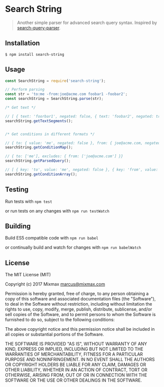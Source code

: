 # Search String

> Another simple parser for advanced search query syntax. Inspired by [search-query-parser](https://github.com/nepsilon/search-query-parser).

## Installation

```shell
$ npm install search-string
```

## Usage

```javascript
const SearchString = require('search-string');

// Perform parsing
const str = 'to:me -from:joe@acme.com foobar1 -foobar2';
const searchString = SearchString.parse(str);

/* Get text */

// [ { text: 'foorbar1', negated: false, { text: 'foobar2', negated: true } ]
searchString.getTextSegments();


/* Get conditions in different formats */

// { to: { value: 'me', negated: false }, from: { joe@acme.com, negated: true } }
searchString.getConditionMap(); 

// { to: ['me'], excludes: { from: ['joe@acme.com'] }}
searchString.getParsedQuery(); 

// [ { key: 'to', value: 'me', negated: false }, { key: 'from', value: 'joe@acme.com', negated: true } ]
searchString.getConditionArray(); 

```

## Testing

Run tests with `npm test`

or run tests on any changes with `npm run testWatch`

## Building

Build ES5 compatible code with `npm run babel`

or continually build and watch for changes with `npm run babelWatch`

## License

The MIT License (MIT)

Copyright (c) 2017 Mixmax <marcus@mixmax.com>

Permission is hereby granted, free of charge, to any person obtaining a copy
of this software and associated documentation files (the "Software"), to deal
in the Software without restriction, including without limitation the rights
to use, copy, modify, merge, publish, distribute, sublicense, and/or sell
copies of the Software, and to permit persons to whom the Software is
furnished to do so, subject to the following conditions:

The above copyright notice and this permission notice shall be included in all
copies or substantial portions of the Software.

THE SOFTWARE IS PROVIDED "AS IS", WITHOUT WARRANTY OF ANY KIND, EXPRESS OR
IMPLIED, INCLUDING BUT NOT LIMITED TO THE WARRANTIES OF MERCHANTABILITY,
FITNESS FOR A PARTICULAR PURPOSE AND NONINFRINGEMENT. IN NO EVENT SHALL THE
AUTHORS OR COPYRIGHT HOLDERS BE LIABLE FOR ANY CLAIM, DAMAGES OR OTHER
LIABILITY, WHETHER IN AN ACTION OF CONTRACT, TORT OR OTHERWISE, ARISING FROM,
OUT OF OR IN CONNECTION WITH THE SOFTWARE OR THE USE OR OTHER DEALINGS IN THE
SOFTWARE.